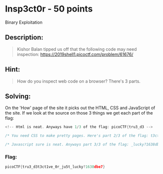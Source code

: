 # Insp3ct0r - 50 points
Binary Exploitation

## Description:
> Kishor Balan tipped us off that the following code may need inspection: https://2019shell1.picoctf.com/problem/61676/

## Hint:
> How do you inspect web code on a browser? There's 3 parts.

## Solving:

On the 'How' page of the site it picks out the HTML, CSS and JavaScript of the site. If we look at the source on those 3 things we get each part of the flag:
```c
<!-- Html is neat. Anyways have 1/3 of the flag: picoCTF{tru3_d3 -->

/* You need CSS to make pretty pages. Here's part 2/3 of the flag: t3ct1ve_0r_ju5t */

/* Javascript sure is neat. Anyways part 3/3 of the flag: _lucky?1638dbe7} */
```
### Flag: 

```c
picoCTF{tru3_d3t3ct1ve_0r_ju5t_lucky?1638dbe7}
```
